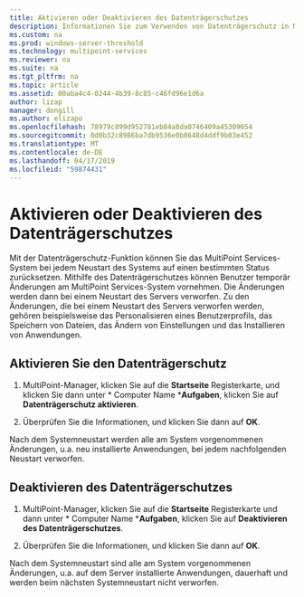 ```yaml
---
title: Aktivieren oder Deaktivieren des Datenträgerschutzes
description: Informationen Sie zum Verwenden von Datenträgerschutz in MultiPoint Services
ms.custom: na
ms.prod: windows-server-threshold
ms.technology: multipoint-services
ms.reviewer: na
ms.suite: na
ms.tgt_pltfrm: na
ms.topic: article
ms.assetid: 00aba4c4-0244-4b39-8c85-c46fd96e1d6a
author: lizap
manager: dongill
ms.author: elizapo
ms.openlocfilehash: 78979c899d952781eb84a8da0746409a45309054
ms.sourcegitcommit: 0d0b32c8986ba7db9536e0b8648d4ddf9b03e452
ms.translationtype: MT
ms.contentlocale: de-DE
ms.lasthandoff: 04/17/2019
ms.locfileid: "59874431"
---
```

# <a name="enable-or-disable-disk-protection"></a>Aktivieren oder Deaktivieren des Datenträgerschutzes
Mit der Datenträgerschutz-Funktion können Sie das MultiPoint Services-System bei jedem Neustart des Systems auf einen bestimmten Status zurücksetzen. Mithilfe des Datenträgerschutzes können Benutzer temporär Änderungen am MultiPoint Services-System vornehmen. Die Änderungen werden dann bei einem Neustart des Servers verworfen. Zu den Änderungen, die bei einem Neustart des Servers verworfen werden, gehören beispielsweise das Personalisieren eines Benutzerprofils, das Speichern von Dateien, das Ändern von Einstellungen und das Installieren von Anwendungen.  
  
## <a name="enable-disk-protection"></a>Aktivieren Sie den Datenträgerschutz  
  
1.  MultiPoint-Manager, klicken Sie auf die **Startseite** Registerkarte, und klicken Sie dann unter * Computer Name ***Aufgaben**, klicken Sie auf **Datenträgerschutz aktivieren**.  
  
2.  Überprüfen Sie die Informationen, und klicken Sie dann auf **OK**.  
  
Nach dem Systemneustart werden alle am System vorgenommenen Änderungen, u.a. neu installierte Anwendungen, bei jedem nachfolgenden Neustart verworfen.  
  
## <a name="disable-disk-protection"></a>Deaktivieren des Datenträgerschutzes  
  
1.  MultiPoint-Manager, klicken Sie auf die **Startseite** Registerkarte und dann unter * Computer Name ***Aufgaben**, klicken Sie auf **Deaktivieren des Datenträgerschutzes**.  
  
2.  Überprüfen Sie die Informationen, und klicken Sie dann auf **OK**.  
  
Nach dem Systemneustart sind alle am System vorgenommenen Änderungen, u.a. auf dem Server installierte Anwendungen, dauerhaft und werden beim nächsten Systemneustart nicht verworfen.  
  
